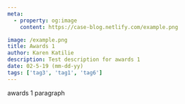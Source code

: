 ```yaml
---
meta:
  - property: og:image
    content: https://case-blog.netlify.com/example.png

image: /example.png
title: Awards 1
author: Karen Katilie
description: Test description for awards 1
date: 02-5-19 (mm-dd-yy)
tags: ['tag3', 'tag1', 'tag6']
---
```


<BlogPost>
<p>

<!-- Adding Tags to Vuepress -->
<TagLinks />

awards 1 paragraph

</p>
</BlogPost>
